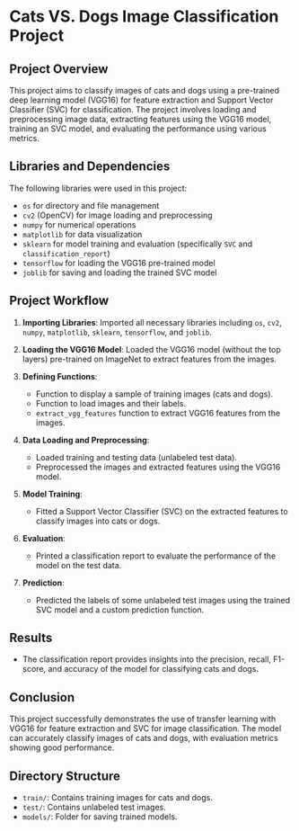 # Cats VS. Dogs Image Classification Project

## Project Overview
This project aims to classify images of cats and dogs using a pre-trained deep learning model (VGG16) for feature extraction and Support Vector Classifier (SVC) for classification. The project involves loading and preprocessing image data, extracting features using the VGG16 model, training an SVC model, and evaluating the performance using various metrics.

## Libraries and Dependencies
The following libraries were used in this project:
- `os` for directory and file management
- `cv2` (OpenCV) for image loading and preprocessing
- `numpy` for numerical operations
- `matplotlib` for data visualization
- `sklearn` for model training and evaluation (specifically `SVC` and `classification_report`)
- `tensorflow` for loading the VGG16 pre-trained model
- `joblib` for saving and loading the trained SVC model

## Project Workflow
1. **Importing Libraries**: 
   Imported all necessary libraries including `os`, `cv2`, `numpy`, `matplotlib`, `sklearn`, `tensorflow`, and `joblib`.

2. **Loading the VGG16 Model**: 
   Loaded the VGG16 model (without the top layers) pre-trained on ImageNet to extract features from the images.

3. **Defining Functions**:
   - Function to display a sample of training images (cats and dogs).
   - Function to load images and their labels.
   - `extract_vgg_features` function to extract VGG16 features from the images.

4. **Data Loading and Preprocessing**:
   - Loaded training and testing data (unlabeled test data).
   - Preprocessed the images and extracted features using the VGG16 model.

5. **Model Training**:
   - Fitted a Support Vector Classifier (SVC) on the extracted features to classify images into cats or dogs.

6. **Evaluation**:
   - Printed a classification report to evaluate the performance of the model on the test data.

7. **Prediction**:
   - Predicted the labels of some unlabeled test images using the trained SVC model and a custom prediction function.

## Results
- The classification report provides insights into the precision, recall, F1-score, and accuracy of the model for classifying cats and dogs.

## Conclusion
This project successfully demonstrates the use of transfer learning with VGG16 for feature extraction and SVC for image classification. The model can accurately classify images of cats and dogs, with evaluation metrics showing good performance.

## Directory Structure
- `train/`: Contains training images for cats and dogs.
- `test/`: Contains unlabeled test images.
- `models/`: Folder for saving trained models.

